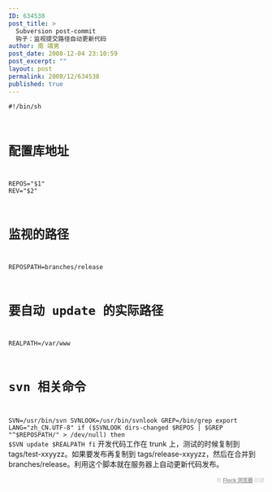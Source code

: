 ```yaml
---
ID: 634538
post_title: >
  Subversion post-commit
  钩子：监视提交路径自动更新代码
author: 南 靖男
post_date: 2008-12-04 23:10:59
post_excerpt: ""
layout: post
permalink: 2008/12/634538
published: true
---
```

<code>#!/bin/sh
# 配置库地址
REPOS="$1"
REV="$2"
# 监视的路径
REPOSPATH=branches/release
# 要自动 update 的实际路径
REALPATH=/var/www
# svn 相关命令
SVN=/usr/bin/svn
SVNLOOK=/usr/bin/svnlook
GREP=/bin/grep
export LANG="zh_CN.UTF-8"
if ($SVNLOOK dirs-changed $REPOS | $GREP "^$REPOSPATH/" &gt; /dev/null) then
  $SVN update $REALPATH
fi</code>
开发代码工作在 trunk 上，测试的时候复制到 tags/test-xxyyzz。如果要发布再复制到 tags/release-xxyyzz，然后在合并到 branches/release。利用这个脚本就在服务器上自动更新代码发布。<div class="flockcredit" style="text-align: right; color: #CCC; font-size: x-small;">用 <a href="http://www.flock.com/blogged-with-flock" style="color: #999; font-weight: bold;" target="_new" title="Flock Browser">Flock 浏览器</a> 创建</div>